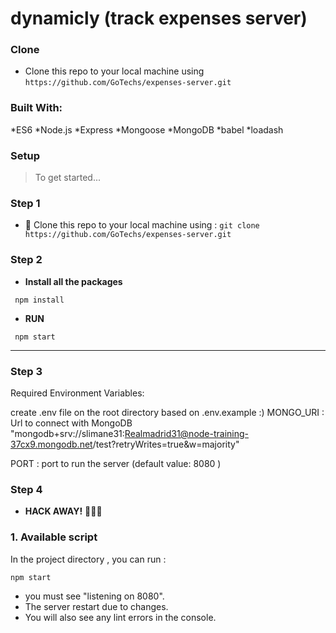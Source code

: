 
# dynamicly (track expenses server)

### Clone

- Clone this repo to your local machine using `https://github.com/GoTechs/expenses-server.git`

### Built With:
*ES6
*Node.js
*Express
*Mongoose
*MongoDB
*babel
*loadash

### Setup

> To get started...

### Step 1

- 👯 Clone this repo to your local machine using : ```git clone https://github.com/GoTechs/expenses-server.git```

### Step 2

- **Install all the packages** 
```
 npm install
 ```
- **RUN** 
```
 npm start
 ```
---
### Step 3
Required Environment Variables:

create .env file on the root directory based on .env.example :)
MONGO_URI : Url to connect with MongoDB "mongodb+srv://slimane31:Realmadrid31@node-training-37cx9.mongodb.net/test?retryWrites=true&w=majority"

PORT : port to run the server (default value: 8080 )

### Step 4

- **HACK AWAY!** 🔨🔨🔨



### 1. Available script 

 In the project directory , you can run :
 ```
 npm start 
 ```
 * you must see "listening on 8080".
 * The server restart due to changes.
 * You will also see any lint errors in the console.
 

 